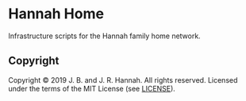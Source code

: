 # Hannah Home

Infrastructure scripts for the Hannah family home network.

## Copyright

Copyright © 2019 J. B. and J. R. Hannah. All rights reserved. Licensed under
the terms of the MIT License (see [LICENSE](LICENSE)).
